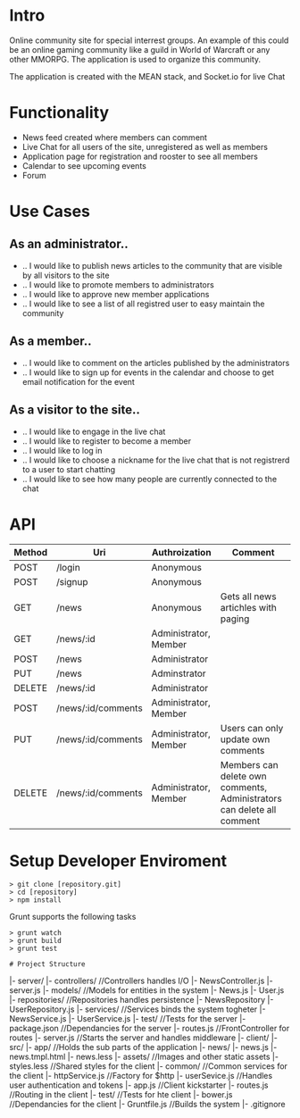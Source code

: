 # Intro

Online community site for special interrest groups. An example of this could be an online gaming community like a guild in World of Warcraft or any other MMORPG. The application is used to organize this community.

The application is created with the MEAN stack, and Socket.io for live Chat

# Functionality

- News feed created where members can comment
- Live Chat for all users of the site, unregistered as well as members
- Application page for registration and rooster to see all members
- Calendar to see upcoming events
- Forum

# Use Cases

## As an administrator..

- .. I would like to publish news articles to the community that are visible by all visitors to the site
- .. I would like to promote members to administrators
- .. I would like to approve new member applications
- .. I would like to see a list of all registred user to easy maintain the community

## As a member..

- .. I would like to comment on the articles published by the administrators
- .. I would like to sign up for events in the calendar and choose to get email notification for the event

## As a visitor to the site..

- .. I would like to engage in the live chat
- .. I would like to register to become a member
- .. I would like to log in
- .. I would like to choose a nickname for the live chat that is not registrerd to a user to start chatting
- .. I would like to see how many people are currently connected to the chat

# API

| Method | Uri                | Authroization         | Comment |
|--------|--------------------|-----------------------|---------|
| POST   | /login             | Anonymous             |         |
| POST   | /signup            | Anonymous             |         |
| GET    | /news              | Anonymous             | Gets all news artichles with paging |
| GET    | /news/:id          | Administrator, Member |         |
| POST   | /news              | Administrator         |         |
| PUT    | /news              | Adminstrator          |         |
| DELETE | /news/:id          | Administrator         |         |
| POST   | /news/:id/comments | Administrator, Member |         |
| PUT    | /news/:id/comments | Administrator, Member | Users can only update own comments |
| DELETE | /news/:id/comments | Administrator, Member | Members can delete own comments, Administrators can delete all comment |


# Setup Developer Enviroment

```
> git clone [repository.git]
> cd [repository]
> npm install
```

Grunt supports the following tasks
```
> grunt watch
> grunt build
> grunt test

# Project Structure

```
|- server/
  |- controllers/       //Controllers handles I/O
      |- NewsController.js
      |- server.js
    |- models/          //Models for entities in the system
      |- News.js
      |- User.js
    |- repositories/      //Repositories handles persistence
      |- NewsRepository 
      |- UserRepository.js
    |- services/        //Services binds the system togheter
      |- NewsService.js
      |- UserService.js
    |- test/          //Tests for the server
    |- package.json       //Dependancies for the server
    |- routes.js        //FrontController for routes
    |- server.js        //Starts the server and handles middleware
|- client/
  |- src/
      |- app/         //Holds the sub parts of the application
          |- news/
              |- news.js
                |- news.tmpl.html
                |- news.less
      |- assets/        //Images and other static assets
          |- styles.less    //Shared styles for the client
        |- common/        //Common services for the client
          |- httpService.js //Factory for $http
            |- userSevice.js  //Handles user authentication and tokens
        |- app.js       //Client kickstarter
        |- routes.js      //Routing in the client
  |- test/          //Tests for hte client 
    |- bower.js         //Dependancies for the client
|- Gruntfile.js         //Builds the system
|- .gitignore
```